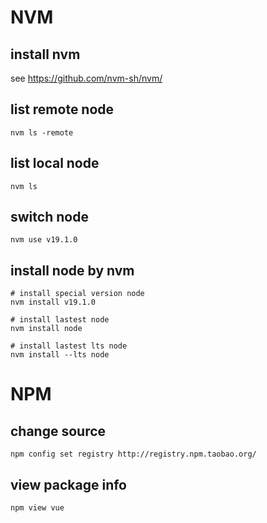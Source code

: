 # NVM
## install nvm
see https://github.com/nvm-sh/nvm/

## list remote node
```shell
nvm ls -remote
```

## list local node
```shell
nvm ls
```

## switch node
```shell
nvm use v19.1.0
``` 

## install node by nvm
```shell
# install special version node
nvm install v19.1.0

# install lastest node
nvm install node

# install lastest lts node
nvm install --lts node 
```

# NPM
## change source
```shell
npm config set registry http://registry.npm.taobao.org/
```

## view package info
```shell
npm view vue
```